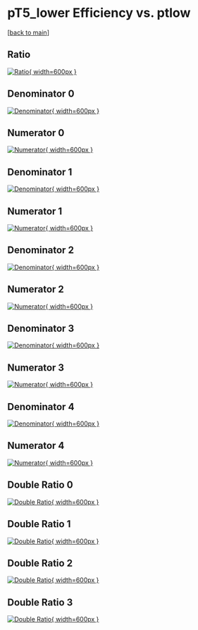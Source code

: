 # pT5_lower Efficiency vs. ptlow

[[back to main](./)]



## Ratio

[![Ratio](../mtv/var/pT5_lower_loweta_211_0_eff_ptlow.png){ width=600px }](../mtv/var/pT5_lower_loweta_211_0_eff_ptlow.pdf)

## Denominator 0

[![Denominator](../mtv/den/pT5_lower_loweta_211_0_eff_ptlow_den0.png){ width=600px }](../mtv/den/pT5_lower_loweta_211_0_eff_ptlow_den0.pdf)

## Numerator 0

[![Numerator](../mtv/num/pT5_lower_loweta_211_0_eff_ptlow_num0.png){ width=600px }](../mtv/num/pT5_lower_loweta_211_0_eff_ptlow_num0.pdf)

## Denominator 1

[![Denominator](../mtv/den/pT5_lower_loweta_211_0_eff_ptlow_den1.png){ width=600px }](../mtv/den/pT5_lower_loweta_211_0_eff_ptlow_den1.pdf)

## Numerator 1

[![Numerator](../mtv/num/pT5_lower_loweta_211_0_eff_ptlow_num1.png){ width=600px }](../mtv/num/pT5_lower_loweta_211_0_eff_ptlow_num1.pdf)

## Denominator 2

[![Denominator](../mtv/den/pT5_lower_loweta_211_0_eff_ptlow_den2.png){ width=600px }](../mtv/den/pT5_lower_loweta_211_0_eff_ptlow_den2.pdf)

## Numerator 2

[![Numerator](../mtv/num/pT5_lower_loweta_211_0_eff_ptlow_num2.png){ width=600px }](../mtv/num/pT5_lower_loweta_211_0_eff_ptlow_num2.pdf)

## Denominator 3

[![Denominator](../mtv/den/pT5_lower_loweta_211_0_eff_ptlow_den3.png){ width=600px }](../mtv/den/pT5_lower_loweta_211_0_eff_ptlow_den3.pdf)

## Numerator 3

[![Numerator](../mtv/num/pT5_lower_loweta_211_0_eff_ptlow_num3.png){ width=600px }](../mtv/num/pT5_lower_loweta_211_0_eff_ptlow_num3.pdf)

## Denominator 4

[![Denominator](../mtv/den/pT5_lower_loweta_211_0_eff_ptlow_den4.png){ width=600px }](../mtv/den/pT5_lower_loweta_211_0_eff_ptlow_den4.pdf)

## Numerator 4

[![Numerator](../mtv/num/pT5_lower_loweta_211_0_eff_ptlow_num4.png){ width=600px }](../mtv/num/pT5_lower_loweta_211_0_eff_ptlow_num4.pdf)

## Double Ratio 0

[![Double Ratio](../mtv/ratio/pT5_lower_loweta_211_0_eff_ptlow_ratio0.png){ width=600px }](../mtv/ratio/pT5_lower_loweta_211_0_eff_ptlow_ratio0.pdf)

## Double Ratio 1

[![Double Ratio](../mtv/ratio/pT5_lower_loweta_211_0_eff_ptlow_ratio1.png){ width=600px }](../mtv/ratio/pT5_lower_loweta_211_0_eff_ptlow_ratio1.pdf)

## Double Ratio 2

[![Double Ratio](../mtv/ratio/pT5_lower_loweta_211_0_eff_ptlow_ratio2.png){ width=600px }](../mtv/ratio/pT5_lower_loweta_211_0_eff_ptlow_ratio2.pdf)

## Double Ratio 3

[![Double Ratio](../mtv/ratio/pT5_lower_loweta_211_0_eff_ptlow_ratio3.png){ width=600px }](../mtv/ratio/pT5_lower_loweta_211_0_eff_ptlow_ratio3.pdf)

